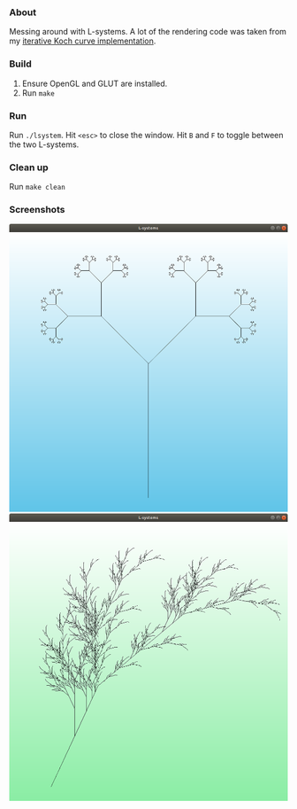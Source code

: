 ### About

Messing around with L-systems. A lot of the rendering code was taken from my [iterative Koch curve implementation](https://github.com/ajnirp/koch).

### Build

1. Ensure OpenGL and GLUT are installed.
2. Run `make`

### Run

Run `./lsystem`. Hit `<esc>` to close the window. Hit `B` and `F` to toggle between the two L-systems.

### Clean up

Run `make clean`

### Screenshots

![Fractal tree output](screenshots/fractal_tree.png)
![Barnsley fern output](screenshots/barnsley_fern.png)
